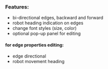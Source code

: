 ### Features: 
* bi-directional edges, backward and forward
* robot heading indication on edges 
* change font styles (size, color)
* optional pop-up panel for editing

#### for edge properties editing:
* edge directional
* robot movement heading
